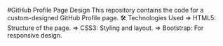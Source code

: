 #GitHub Profile Page Design
This repository contains the code for a custom-designed GitHub Profile page.
🛠️ Technologies Used
=> HTML5: Structure of the page.
=> CSS3: Styling and layout.
=> Bootstrap: For responsive design.